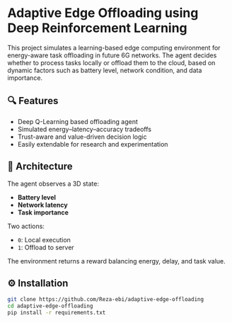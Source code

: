 # Adaptive Edge Offloading using Deep Reinforcement Learning

This project simulates a learning-based edge computing environment for energy-aware task offloading in future 6G networks. The agent decides whether to process tasks locally or offload them to the cloud, based on dynamic factors such as battery level, network condition, and data importance.

## 🔍 Features
- Deep Q-Learning based offloading agent  
- Simulated energy–latency–accuracy tradeoffs  
- Trust-aware and value-driven decision logic  
- Easily extendable for research and experimentation  

## 🧠 Architecture
The agent observes a 3D state:
- **Battery level**
- **Network latency**
- **Task importance**

Two actions:  
- `0`: Local execution  
- `1`: Offload to server  

The environment returns a reward balancing energy, delay, and task value.

## ⚙️ Installation
```bash
git clone https://github.com/Reza-ebi/adaptive-edge-offloading
cd adaptive-edge-offloading
pip install -r requirements.txt
